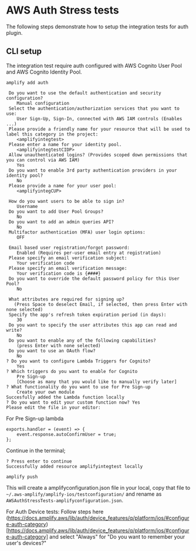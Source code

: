 #  AWS Auth Stress tests

The following steps demonstrate how to setup the integration tests for auth plugin. 

## CLI setup

The integration test require auth configured with AWS Cognito User Pool and AWS Cognito Identity Pool. 

```
amplify add auth

 Do you want to use the default authentication and security configuration? 
    Manual configuration
 Select the authentication/authorization services that you want to use: 
    User Sign-Up, Sign-In, connected with AWS IAM controls (Enables ...)
 Please provide a friendly name for your resource that will be used to label this category in the project: 
    <amplifyintegtest>
 Please enter a name for your identity pool. 
    <amplifyintegtestCIDP>
 Allow unauthenticated logins? (Provides scoped down permissions that you can control via AWS IAM) 
    Yes
 Do you want to enable 3rd party authentication providers in your identity pool? 
    No
 Please provide a name for your user pool: 
    <amplifyintegCUP>

 How do you want users to be able to sign in? 
    Username
 Do you want to add User Pool Groups? 
    No
 Do you want to add an admin queries API? 
    No
 Multifactor authentication (MFA) user login options: 
    OFF
 
 Email based user registration/forgot password: 
    Enabled (Requires per-user email entry at registration)
 Please specify an email verification subject: 
    Your verification code
 Please specify an email verification message: 
    Your verification code is {####}
 Do you want to override the default password policy for this User Pool? 
    No
 
 What attributes are required for signing up? 
   (Press Space to deselect Email, if selected, then press Enter with none selected)
 Specify the app's refresh token expiration period (in days): 
    30
 Do you want to specify the user attributes this app can read and write? 
    No
 Do you want to enable any of the following capabilities?
    (press Enter with none selected)
 Do you want to use an OAuth flow? 
    No
? Do you want to configure Lambda Triggers for Cognito? 
    Yes
? Which triggers do you want to enable for Cognito
    Pre Sign-up
    [Choose as many that you would like to manually verify later]
? What functionality do you want to use for Pre Sign-up 
    Create your own module
Succesfully added the Lambda function locally
? Do you want to edit your custom function now? Yes
Please edit the file in your editor: 

```

For Pre Sign-up lambda

```
exports.handler = (event) => {
    event.response.autoConfirmUser = true;
};
```

Continue in the terminal;

```
? Press enter to continue
Successfully added resource amplifyintegtest locally

amplify push
```

This will create a amplifyconfiguration.json file in your local, copy that file to `~/.aws-amplify/amplify-ios/testconfiguration/` and rename as `AWSAuthStressTests-amplifyconfiguration.json`.

For Auth Device tests:
Follow steps here (https://docs.amplify.aws/lib/auth/device_features/q/platform/ios/#configure-auth-category)[https://docs.amplify.aws/lib/auth/device_features/q/platform/ios/#configure-auth-category] and select "Always" for "Do you want to remember your user's devices?"
